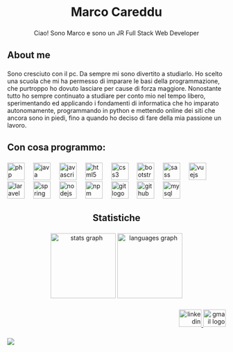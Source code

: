 <h1 align="center">Marco Careddu</h1>

###

<p align="center">Ciao! Sono Marco e sono un JR Full Stack Web Developer</p>

###

<h2 align="left">About me</h2>

###

<p align="left">Sono cresciuto con il pc. Da sempre mi sono divertito a studiarlo. Ho scelto una scuola che mi ha permesso di imparare le basi della programmazione, che purtroppo ho dovuto lasciare per cause di forza maggiore. Nonostante tutto ho sempre continuato a studiare per conto mio nel tempo libero, sperimentando ed applicando i fondamenti di informatica che ho imparato autonomamente, programmando in python e mettendo online dei siti che ancora sono in piedi, fino a quando ho deciso di fare della mia passione un lavoro.</p>

###

<h2 align="left">Con cosa programmo:</h2>

###

<div align="left">
  <img src="https://cdn.jsdelivr.net/gh/devicons/devicon/icons/php/php-original.svg" height="40" alt="php logo">
  <img width="12">
  <img src="https://cdn.jsdelivr.net/gh/devicons/devicon/icons/java/java-original.svg" height="40" alt="java logo">
  <img width="12">
  <img src="https://cdn.jsdelivr.net/gh/devicons/devicon/icons/javascript/javascript-original.svg" height="40" alt="javascript logo">
  <img width="12">

  <img src="https://cdn.jsdelivr.net/gh/devicons/devicon/icons/html5/html5-original.svg" height="40" alt="html5 logo">
  <img width="12">
  <img src="https://cdn.jsdelivr.net/gh/devicons/devicon/icons/css3/css3-original.svg" height="40" alt="css3 logo">
  <img width="12">
  <img src="https://cdn.jsdelivr.net/gh/devicons/devicon/icons/bootstrap/bootstrap-original.svg" height="40" alt="bootstrap logo">
  <img width="12">
  <img src="https://cdn.jsdelivr.net/gh/devicons/devicon/icons/sass/sass-original.svg" height="40" alt="sass logo">
  <img width="12">

  <img src="https://cdn.jsdelivr.net/gh/devicons/devicon/icons/vuejs/vuejs-original.svg" height="40" alt="vuejs logo">
  <img width="12">
  <img src="https://cdn.jsdelivr.net/gh/devicons/devicon/icons/laravel/laravel-plain.svg" height="40" alt="laravel logo">
  <img width="12">
  <img src="https://cdn.jsdelivr.net/gh/devicons/devicon/icons/spring/spring-original.svg" height="40" alt="spring logo">
  <img width="12">

  <img src="https://cdn.jsdelivr.net/gh/devicons/devicon/icons/nodejs/nodejs-original.svg" height="40" alt="nodejs logo">
  <img width="12">
  <img src="https://cdn.jsdelivr.net/gh/devicons/devicon/icons/npm/npm-original-wordmark.svg" height="40" alt="npm logo">
  <img width="12">

  <img src="https://cdn.jsdelivr.net/gh/devicons/devicon/icons/git/git-original.svg" height="40" alt="git logo">
  <img width="12">
  <img src="https://cdn.jsdelivr.net/gh/devicons/devicon/icons/github/github-original.svg" height="40" alt="github logo">
  <img width="12">

  <img src="https://cdn.jsdelivr.net/gh/devicons/devicon/icons/mysql/mysql-original.svg" height="40" alt="mysql logo">
  <img width="12">


</div>

<h2 align="center">Statistiche</h2>

###

<div align="center">
  <img src="https://github-readme-stats.vercel.app/api?username=MarcoCareddu&hide_title=false&hide_rank=false&show_icons=true&include_all_commits=true&count_private=true&disable_animations=false&theme=dracula&locale=it&hide_border=false&order=1" height="150" alt="stats graph">
  <img src="https://github-readme-stats.vercel.app/api/top-langs?username=MarcoCareddu&locale=it&hide_title=false&layout=compact&card_width=320&langs_count=8&theme=dracula&hide_border=false&order=2" height="150" alt="languages graph">
</div>

###

###

<div align="right">
<a href="https://www.linkedin.com/in/marco-careddu/">
  <img src="https://raw.githubusercontent.com/maurodesouza/profile-readme-generator/master/src/assets/icons/social/linkedin/default.svg" width="52" height="40" alt="linkedin logo">
</a>
<a href="mailto:marcocareddu@tuta.io">
  <img src="https://raw.githubusercontent.com/maurodesouza/profile-readme-generator/master/src/assets/icons/social/gmail/default.svg" width="52" height="40" alt="gmail logo">
</a>
</div>

###

<a href="https://visitcount.itsvg.in">
  <img src="https://visitcount.itsvg.in/api?id=MarcoCareddu&label=Visite&color=5&icon=5&pretty=true" />
</a>
